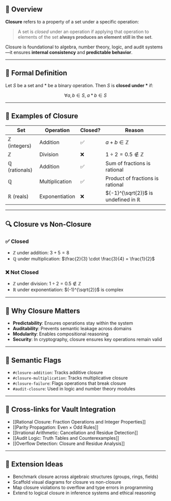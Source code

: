 ## 📘 Overview

**Closure** refers to a property of a set under a specific operation:
> A set is *closed* under an operation if applying that operation to elements of the set **always produces an element still in the set**.

Closure is foundational to algebra, number theory, logic, and audit systems—it ensures **internal consistency** and **predictable behavior**.

---

## 🧠 Formal Definition

Let $S$ be a set and $\ast$ be a binary operation.
Then $S$ is **closed under $\ast$** if:

$$
\forall a, b \in S,\; a \ast b \in S
$$

---

## 🧩 Examples of Closure

| Set            | Operation     | Closed? | Reason |
|----------------|---------------|---------|--------|
| $\mathbb{Z}$ (integers) | Addition       | ✅      | $a + b \in \mathbb{Z}$ |
| $\mathbb{Z}$            | Division       | ❌      | $1 \div 2 = 0.5 \notin \mathbb{Z}$ |
| $\mathbb{Q}$ (rationals)| Addition       | ✅      | Sum of fractions is rational |
| $\mathbb{Q}$            | Multiplication | ✅      | Product of fractions is rational |
| $\mathbb{R}$ (reals)    | Exponentiation | ❌      | $(-1)^{\sqrt{2}}$ is undefined in $\mathbb{R}$ |

---

## 🔍 Closure vs Non-Closure

### ✅ Closed

- $\mathbb{Z}$ under addition: $3 + 5 = 8$
- $\mathbb{Q}$ under multiplication: $\frac{2}{3} \cdot \frac{3}{4} = \frac{1}{2}$

### ❌ Not Closed

- $\mathbb{Z}$ under division: $1 \div 2 = 0.5 \notin \mathbb{Z}$
- $\mathbb{R}$ under exponentiation: $(-1)^{\sqrt{2}}$ is complex

---

## 🧠 Why Closure Matters

- **Predictability**: Ensures operations stay within the system
- **Auditability**: Prevents semantic leakage across domains
- **Modularity**: Enables compositional reasoning
- **Security**: In cryptography, closure ensures key operations remain valid

---

## 🧩 Semantic Flags

- `#closure-addition`: Tracks additive closure
- `#closure-multiplication`: Tracks multiplicative closure
- `#closure-failure`: Flags operations that break closure
- `#audit-closure`: Used in logic and number theory modules

---

## 🔗 Cross-links for Vault Integration

- [[Rational Closure: Fraction Operations and Integer Properties]]
- [[Parity Propagation: Even × Odd Rules]]
- [[Irrational Arithmetic: Cancellation and Residue Detection]]
- [[Audit Logic: Truth Tables and Counterexamples]]
- [[Overflow Detection: Closure and Residue Analysis]]

---

## 🧠 Extension Ideas

- Benchmark closure across algebraic structures (groups, rings, fields)
- Scaffold visual diagrams for closure vs non-closure
- Map closure violations to overflow and type errors in programming
- Extend to logical closure in inference systems and ethical reasoning
